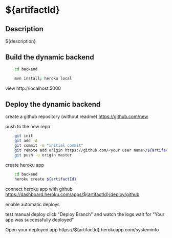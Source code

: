 ${artifactId}
=========

Description
----------------------------------------------------
${description}


Build the dynamic backend
-------------------------

```bash
	cd backend
```
```bash
	mvn install; heroku local
```

view http://localhost:5000

Deploy the dynamic backend
-------------------------

create a github repository (without readme)
	https://github.com/new

push to the new repo

```bash
	git init
	git add -A
	git commit -m "initial commit"
	git remote add origin https://github.com/<your user name>/${artifactId}.git
    git push -u origin master
```

create heroku app

```bash
	cd backend
	heroku create ${artifactId}
```

connect heroku app with github
	https://dashboard.heroku.com/apps/${artifactId}/deploy/github

enable automatic deploys

test manual deploy
	click "Deploy Branch" and watch the logs
	wait for "Your app was successfully deployed"

Open your deployed app
	https://${artifactId}.herokuapp.com/systeminfo
